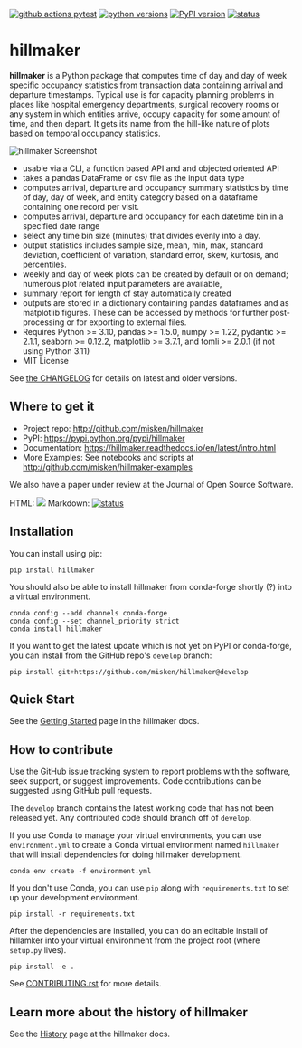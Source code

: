 <!-- [![github actions docs](https://github.com/misken/hillmaker/actions/workflows/documentation.yml/badge.svg)](https://hillmaker.readthedocs.io/en/latest/intro.html) -->
[![github actions pytest](https://github.com/misken/hillmaker/actions/workflows/develop-test.yml/badge.svg)](https://github.com/misken/hillmaker/actions)
[![python versions](https://img.shields.io/pypi/pyversions/hillmaker)](https://img.shields.io/pypi/pyversions/hillmaker)
[![PyPI version](https://badge.fury.io/py/hillmaker.svg)](https://pypi.org/project/hillmaker/)
[![status](https://joss.theoj.org/papers/cd579f0843aedb47cea2ddc6cd2be666/status.svg)](https://joss.theoj.org/papers/cd579f0843aedb47cea2ddc6cd2be666)
# hillmaker



**hillmaker** is a Python package that computes time of day and day of week specific
occupancy statistics from transaction data containing arrival and departure
timestamps. Typical use is for capacity planning problems in places like
hospital emergency departments, surgical recovery rooms or any system in which
entities arrive, occupy capacity for some amount of time, and then depart. It
gets its name from the hill-like nature of plots based on temporal occupancy
statistics.

![hillmaker Screenshot](docs/images/example1_occupancy_week.png "hillmaker screenshot")

- usable via a CLI, a function based API and and objected oriented API
- takes a pandas DataFrame or csv file as the input data type
- computes arrival, departure and occupancy summary statistics
  by time of day, day of week, and entity category based on a dataframe containing one
  record per visit.
- computes arrival, departure and occupancy for each datetime bin in a specified date range
- select any time bin size (minutes) that divides evenly into a day.
- output statistics includes sample size, mean, min, max, standard deviation,
  coefficient of variation, standard error, skew, kurtosis, and percentiles.
- weekly and day of week plots can be created by default or on demand; numerous plot related input parameters are available,
- summary report for length of stay automatically created
- outputs are stored in a dictionary containing pandas dataframes and as matplotlib figures. These can be accessed by methods for further post-processing or for exporting to external files.
- Requires Python >= 3.10, pandas >= 1.5.0, numpy >= 1.22, pydantic >= 2.1.1, seaborn >= 0.12.2, matplotlib >= 3.7.1, and tomli >= 2.0.1 (if not using Python 3.11)
- MIT License

See [the CHANGELOG](https://github.com/misken/hillmaker/blob/develop/CHANGELOG.md) for details on latest and older versions.

Where to get it
---------------

* Project repo: http://github.com/misken/hillmaker
* PyPI: https://pypi.python.org/pypi/hillmaker
* Documentation: https://hillmaker.readthedocs.io/en/latest/intro.html
* More Examples: See notebooks and scripts at http://github.com/misken/hillmaker-examples

We also have a paper under review at the Journal of Open Source Software.

HTML: <a href="https://joss.theoj.org/papers/cd579f0843aedb47cea2ddc6cd2be666"><img src="https://joss.theoj.org/papers/cd579f0843aedb47cea2ddc6cd2be666/status.svg"></a>
Markdown: [![status](https://joss.theoj.org/papers/cd579f0843aedb47cea2ddc6cd2be666/status.svg)](https://joss.theoj.org/papers/cd579f0843aedb47cea2ddc6cd2be666)



Installation
-------------

You can install using pip:

    pip install hillmaker
    
You should also be able to install hillmaker from conda-forge shortly (?) into a virtual environment.

    conda config --add channels conda-forge
    conda config --set channel_priority strict
    conda install hillmaker 
    
If you want to get the latest update which is not yet on PyPI or conda-forge, you can install from the GitHub repo's `develop` branch:

    pip install git+https://github.com/misken/hillmaker@develop

Quick Start
-----------

See the [Getting Started](https://hillmaker.readthedocs.io/en/latest/getting_started.html) page in the hillmaker docs.

How to contribute
-----------------

Use the GitHub issue tracking system to report problems with the software, seek support, or suggest improvements. 
Code contributions can be suggested using GitHub pull requests. 

The `develop` branch contains the latest working code that has not been released yet. Any contributed code should
branch off of `develop`.

If you use Conda to manage your virtual environments, you can use `environment.yml` to create a Conda
virtual environment named `hillmaker` that will install dependencies for doing hillmaker development.

    conda env create -f environment.yml

If you don't use Conda, you can use `pip` along with `requirements.txt` to set up your development environment.

    pip install -r requirements.txt
    
After the dependencies are installed, you can do an editable install of hillamker into your virtual environment from the project root (where `setup.py` lives).

    pip install -e .
    
See [CONTRIBUTING.rst](https://github.com/misken/hillmaker/blob/main/CONTRIBUTING.rst) for more details.

Learn more about the history of hillmaker
-----------------------------------------

See the [History](https://hillmaker.readthedocs.io/en/latest/history.html) page at the hillmaker docs.
